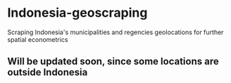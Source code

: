 # Indonesia-geoscraping
Scraping Indonesia's municipalities and regencies geolocations for further spatial econometrics


## Will be updated soon, since some locations are outside Indonesia
